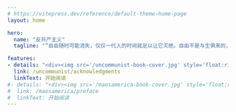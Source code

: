 ```yaml
---
# https://vitepress.dev/reference/default-theme-home-page
layout: home

hero:
  name: "反共产主义"
  tagline: "“自由随时可能消失，仅仅一代人的时间就足以让它灭绝。自由不是与生俱来的，不会自然而然地传承给下一代。我们必须为之奋斗，坚决捍卫，并教育下一代同样去珍惜和守护。” — 罗纳德·里根总统"

features:
- details: "<div><img src='/uncommunist-book-cover.jpg' style='float:right; width:100px; padding:5px;'/> <h2 style='padding-bottom:10px; font-size:1.4em;'><strong>《反共产主义宣言》</strong></h2> <p>作者：Aleks Svetski & Mark Moss<br/>作者声明：本书没有版权。思想并非知识产权。因此，请广泛地分享和传播本书。盗版也可以，让更多的人看到它。如果您发现了它的价值，请购买支持原书《<a href='https://www.amazon.com/UnCommunist-Manifesto-Message-Responsibility-Liberty-ebook/dp/B0B837FN63' target='_blank'>The UnCommunist Manifesto</a>》。</p></div>"
  link: /uncommunist/acknowledgments
  linkText: 开始阅读
#- details: "<div><img src='/maosamerica-book-cover.jpg' style='float:right; width:100px; padding:5px;'/> <h2 style='padding-bottom:10px; font-size:1.4em;'><strong>《毛泽东式的美国》</strong></h2> <p>作者：Xi Van Fleet<br/>一位从中国文化大革命中幸存者对美国的警告：历史正在以令人不安的方式重演。</p><p>请支持购买原书《<a href='https://www.amazon.com/Maos-America-Survivors-Van-Fleet-ebook/dp/B0BWY3JV76' target='_blank'>Mao's America</a>》。</p></div>"
#  link: /maosamerica/preface
#  linkText: 开始阅读
---
```


